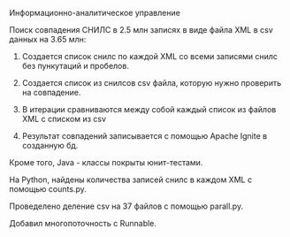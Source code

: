 Информационно-аналитическое управление


Поиск совпадения СНИЛС в 2.5 млн записях в виде файла XML в csv данных на 3.65 млн:

1. Создается список снилс по каждой XML со всеми записями снилс без пункутаций и пробелов.

2. Создается список из снилсов csv файла, которую нужно проверить на совпадение.

3. В итерации сравниваются между собой каждый список из файлов XML  с списком из csv

4. Результат совпадений записывается с помощью Apache Ignite в созданную бд.


Кроме того, Java - классы покрыты юнит-тестами.

На Python, найдены количества записей снилс в каждом XML c помощью counts.py. 

Проведелено деление csv на 37 файлов с помощью parall.py.


Добавил многопоточность с Runnable.

